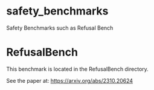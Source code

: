 # safety_benchmarks
Safety Benchmarks such as Refusal Bench

# RefusalBench

This benchmark is located in the RefusalBench directory.

See the paper at:
https://arxiv.org/abs/2310.20624

